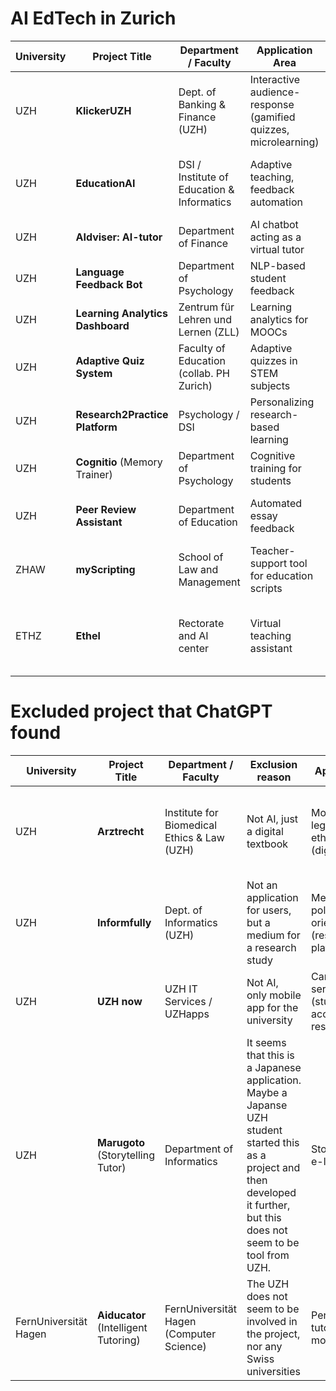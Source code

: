 # AI EdTech in Zurich

|University| Project Title   | Department / Faculty                       | Application Area                                           | Practical Output                                           | Other partners? | Source |
|------|----------------|---------------------------------------------|------------------------------------------------------------|------------------------------------------------------------|-----------------|--------|
|UZH| **KlickerUZH**  | Dept. of Banking & Finance (UZH)           | Interactive audience-response (gamified quizzes, microlearning) | Web/mobile classroom learning platform (clicker app)       | Lead            | [Klicker on PlayStore](https://play.google.com/store/apps/details?id=ch.uzh.bf.klicker.pwa&hl=en_US) |
|UZH| **EducationAI**  | DSI / Institute of Education & Informatics | Adaptive teaching, feedback automation           | ML-driven prototype tools for personalized instruction | Lead            | [Link](https://www.dsi.uzh.ch/en/communities/education.html) |
|UZH|**AIdviser: AI-tutor**|Department of Finance | AI chatbot acting as a virtual tutor| Chatbot integrated in KlickerUZH| Lead | [AIdviser:AI-Tutor](https://www.df.uzh.ch/en/department/teaching-center/projects-and-innovation/aidviser.html)|
| UZH        | **Language Feedback Bot**         | Department of Psychology               | NLP-based student feedback           | Browser-based chatbot         | Collaborator    | Documentation limited (pilot study) |
| UZH        | **Learning Analytics Dashboard**  | Zentrum für Lehren und Lernen (ZLL)    | Learning analytics for MOOCs         | Web dashboard                 | Lead            | Documentation limited (prototype) |
| UZH        | **Adaptive Quiz System**          | Faculty of Education (collab. PH Zurich) | Adaptive quizzes in STEM subjects    | Mobile/web quiz app           | Collaborator    | Documentation limited (pilot tool) |
| UZH        | **Research2Practice Platform**    | Psychology / DSI                        | Personalizing research-based learning | Web platform                  | Lead            | Documentation limited (DSI initiative) |
| UZH        | **Cognitio** (Memory Trainer)     | Department of Psychology               | Cognitive training for students      | Web-based memory game         | Lead            | Documentation limited (prototype) |
| UZH        | **Peer Review Assistant**         | Department of Education                | Automated essay feedback             | Browser-based feedback tool   | Collaborator    | Documentation limited (educational research) |
|ZHAW| **myScripting**| School of Law and Management | Teacher-support tool for education scripts| Web-based tool for educational design | Partnershaft with PHZH | [ZHAW project description](https://www.zhaw.ch/en/research/project/76711#keyData)  [myScripting tool](https://myscripting.sml.zhaw.ch) |
|ETHZ|**Ethel**| Rectorate and AI center | Virtual teaching assistant | Reference-based chatbot, quickpoll, homework feedback | Partner with EPFL | [Ethel project](https://ethz.ch/en/the-eth-zurich/education/ai-in-education/projects/ethel.html)|





# Excluded project that ChatGPT found

|University| Project Title   | Department / Faculty                       | Exclusion reason | Application Area                                           | Practical Output                                           | Source |
|------|----------------|---------------------------------------------|------------------|------------------------------------------------------------|------------------------------------------------------------|--------|
|UZH| **Arztrecht**   | Institute for Biomedical Ethics & Law (UZH)| Not AI, just a digital textbook | Mobile legal/medical ethics education (digital textbook)   | Smartphone app delivering textbook content (Physician Law) | [Arztrecht on PlayStore](https://play.google.com/store/apps/details?id=ch.uzh.rwi.arzt) |
|UZH| **Informfully** | Dept. of Informatics (UZH)                 | Not an application for users, but a medium for a research study | Media literacy & political orientation (research platform) | Mobile news recommender research app      | [Link](https://www.ifi.uzh.ch/en/research/people/person/zehle.html) |
|UZH| **UZH now**     | UZH IT Services / UZHapps                  | Not AI, only mobile app for the university | Campus info services (student/employee access to resources)| Mobile campus app for students and staff                 | [Link](https://www.zi.uzh.ch/en/produkte/uzhnow.html) |
| UZH        | **Marugoto** (Storytelling Tutor) | Department of Informatics              |It seems that this is a Japanese application. Maybe a Japanse UZH student started this as a project and then developed it further, but this does not seem to be tool from UZH. | Storytelling-based e-learning       | Web-based learning platform | Documentation limited (GitHub) |
| FernUniversität Hagen     | **Aiducator** (Intelligent Tutoring) | FernUniversität Hagen (Computer Science) | The UZH does not seem to be involved in the project, nor any Swiss universities|Personalized tutoring (concept modeling) | Tutoring prototype           | Collaborator    | [FernUni Hagen project page](https://www.fernuni-hagen.de/infotechnik/sowi/aiducator.html) |
